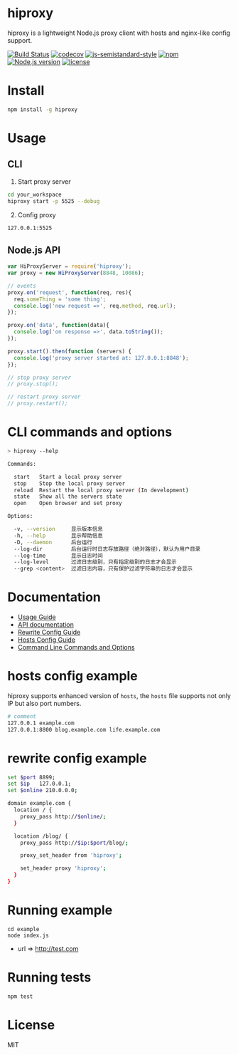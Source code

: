 # hiproxy

hiproxy is a lightweight Node.js proxy client with hosts and nginx-like config support.

[![Build Status](https://travis-ci.org/zdying/hiproxy.svg?branch=master)](https://travis-ci.org/zdying/hiproxy)
[![codecov](https://codecov.io/gh/zdying/hiproxy/branch/master/graph/badge.svg)](https://codecov.io/gh/zdying/hiproxy)
[![js-semistandard-style](https://img.shields.io/badge/code%20style-semistandard-brightgreen.svg?style=flat-square)](https://github.com/Flet/semistandard)
[![npm](https://img.shields.io/npm/v/hiproxy.svg)](https://www.npmjs.com/package/hiproxy)
[![Node.js version](https://img.shields.io/badge/node-%3E%3D0.12.7-orange.svg)](https://nodejs.org/)
[![license](https://img.shields.io/badge/license-MIT-green.svg)](https://github.com/zdying/hiproxy/blob/master/LICENSE)

# Install

```bash
npm install -g hiproxy
```

# Usage

## CLI

1. Start proxy server
```bash
cd your_workspace
hiproxy start -p 5525 --debug
```

2. Config proxy

```bash
127.0.0.1:5525
```

## Node.js API

```js
var HiProxyServer = require('hiproxy');
var proxy = new HiProxyServer(8848, 10086);

// events
proxy.on('request', function(req, res){
  req.someThing = 'some thing';
  console.log('new request =>', req.method, req.url);
});

proxy.on('data', function(data){
  console.log('on response =>', data.toString());
});

proxy.start().then(function (servers) {
  console.log('proxy server started at: 127.0.0.1:8848');
});

// stop proxy server
// proxy.stop();

// restart proxy server
// proxy.restart();
```

# CLI commands and options

```bash
> hiproxy --help

Commands:

  start   Start a local proxy server
  stop    Stop the local proxy server
  reload  Restart the local proxy server (In development)
  state   Show all the servers state
  open    Open browser and set proxy

Options:

  -v, --version     显示版本信息
  -h, --help        显示帮助信息
  -D, --daemon      后台运行
  --log-dir         后台运行时日志存放路径（绝对路径），默认为用户目录
  --log-time        显示日志时间
  --log-level       过滤日志级别，只有指定级别的日志才会显示
  --grep <content>  过滤日志内容，只有保护过滤字符串的日志才会显示
```

# Documentation

* [Usage Guide](https://github.com/zdying/hiproxy/blob/master/doc/guide.md)
* [API documentation](https://github.com/zdying/hiproxy/blob/master/doc/api.md)
* [Rewrite Config Guide](https://github.com/zdying/hiproxy/blob/master/doc/rewrite_config.md)
* [Hosts Config Guide](https://github.com/zdying/hiproxy/blob/master/doc/hosts_config.md)
* [Command Line Commands and Options](https://github.com/zdying/hiproxy/blob/master/doc/cli_options.md)

# hosts config example

hiproxy supports enhanced version of `hosts`,
the `hosts` file supports not only IP but also port numbers.

```bash
# comment
127.0.0.1 example.com
127.0.0.1:8800 blog.example.com life.example.com
```

# rewrite config example

```bash
set $port 8899;
set $ip   127.0.0.1;
set $online 210.0.0.0;

domain example.com {
  location / {
    proxy_pass http://$online/;
  }

  location /blog/ {
    proxy_pass http://$ip:$port/blog/;

    proxy_set_header from 'hiproxy';

    set_header proxy 'hiproxy';
  }
}
```

# Running example

```
cd example
node index.js
```

* url => http://test.com

# Running tests

```bash
npm test
```

# License

MIT

